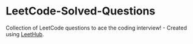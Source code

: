 # LeetCode-Solved-Questions
Collection of LeetCode questions to ace the coding interview! - Created using [LeetHub](https://github.com/QasimWani/LeetHub).
